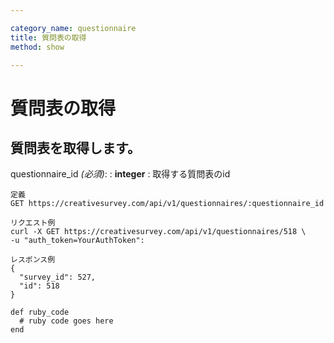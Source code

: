 ```yaml
---

category_name: questionnaire
title: 質問表の取得
method: show

---
```


# 質問表の取得

## 質問表を取得します。

questionnaire_id _(必須)_:
: __integer__
: 取得する質問表のid

~~~
定義
GET https://creativesurvey.com/api/v1/questionnaires/:questionnaire_id

リクエスト例
curl -X GET https://creativesurvey.com/api/v1/questionnaires/518 \
-u "auth_token=YourAuthToken":

レスポンス例
{
  "survey_id": 527,
  "id": 518
}
~~~

~~~
def ruby_code
  # ruby code goes here
end
~~~

